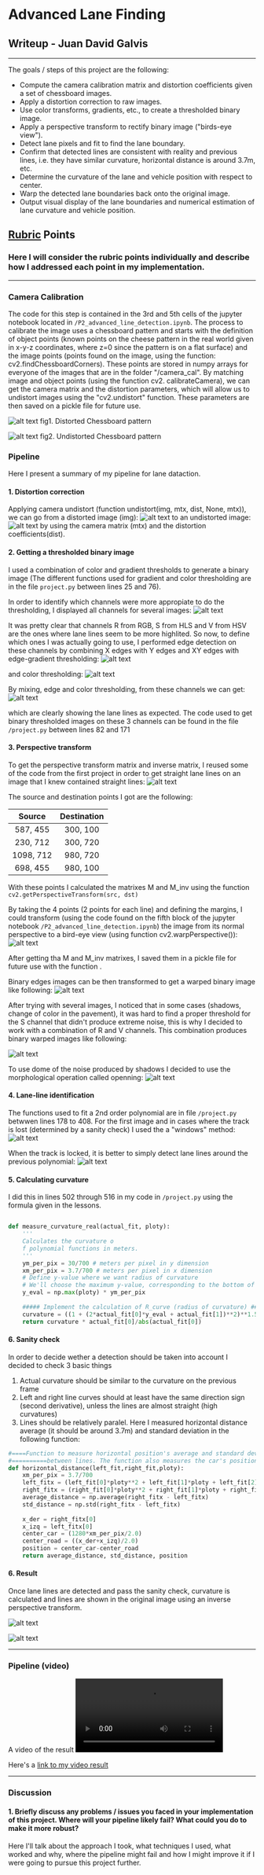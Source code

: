 # **Advanced Lane Finding** 

## Writeup - Juan David Galvis

---

The goals / steps of this project are the following:

* Compute the camera calibration matrix and distortion coefficients given a set of chessboard images.
* Apply a distortion correction to raw images.
* Use color transforms, gradients, etc., to create a thresholded binary image.
* Apply a perspective transform to rectify binary image ("birds-eye view").
* Detect lane pixels and fit to find the lane boundary.
* Confirm that detected lines are consistent with reality and previous lines, i.e. they have similar curvature, horizontal distance is around 3.7m, etc.
* Determine the curvature of the lane and vehicle position with respect to center.
* Warp the detected lane boundaries back onto the original image.
* Output visual display of the lane boundaries and numerical estimation of lane curvature and vehicle position.

[//]: # (Image References)

[image1]: ./output_images/01_original.jpg "Chessboard_Pattern"
[image2]: ./output_images/02_undistorted.jpg "Undistorted_Patternn"
[image3]: ./output_images/03_lines.jpg "Lines_Detected"
[image4]: ./output_images/04_warped.jpg "Bird-View"
[image5]: ./output_images/05_test_img.jpg "Test_Image"
[image6]: ./output_images/06_undistorted.jpg "Undistorted_Image"
[image7]: ./output_images/07_color_channels.png "Color_Channels"
[image8]: ./output_images/08_edges.png "Edges_Channels"
[image9]: ./output_images/09_color.png "Color_Threshold_Channels"
[image10]: ./output_images/10_mixed.png "Binary_Channels"
[image11]: ./output_images/11_warped.png "Binary_Warped_Channels"
[image12]: ./output_images/12_binary_warped.jpg "Binary_Warped_R_V"
[image13]: ./output_images/13_binary_warped_oppened.jpg "Openning"
[image14]: ./output_images/14_windows.jpg "Windows"
[image15]: ./output_images/15_color_warped.jpg "Color_Warped"
[image16]: ./output_images/16_result_windows.jpg "Windows_Result"
[image17]: ./output_images/17_around.jpg "Search_around"
[image18]: ./output_images/18_color_warped.jpg "Around_Warped"
[image19]: ./output_images/19_result_around.jpg "Around_Result"
[video1]: ./project_result.avi "Output Video"

## [Rubric](https://review.udacity.com/#!/rubrics/571/view) Points

### Here I will consider the rubric points individually and describe how I addressed each point in my implementation.  

---
### Camera Calibration

The code for this step is contained in the 3rd and 5th cells of the jupyter notebook located in `/P2_advanced_line_detection.ipynb`. The process to calibrate the image uses a chessboard pattern and starts with the definition of object points (known points on the cheese pattern in the real world given in x-y-z coordinates, where z=0 since the pattern is on a flat surface) and the image points (points found on the image, using the function: cv2.findChessboardCorners). These points are stored in numpy arrays for everyone of the images that are in the folder "/camera_cal". By matching image and object points (using the function cv2. calibrateCamera), we can get the camera matrix and the distortion parameters, which will allow us to undistort images using the "cv2.undistort" function. These parameters are then saved on a pickle file for future use.

![alt text][image1]
fig1. Distorted Chessboard pattern

![alt text][image2]
fig2. Undistorted Chessboard pattern

### Pipeline
Here I present a summary of my pipeline for lane dataction.
#### 1. Distortion correction
Applying camera undistort (function undistort(img, mtx, dist, None, mtx)), we can go from a distorted image (img):
![alt text][image5]
to an undistorted image:
![alt text][image5]
by using the camera matrix (mtx) and the distortion coefficients(dist).


#### 2. Getting a thresholded binary image

I used a combination of color and gradient thresholds to generate a binary image (The different functions used for gradient and color thresholding are in the file `project.py` between lines 25 and 76).

In order to identify which channels were more appropiate to do the thresholding, I displayed all channels for several images:
![alt text][image7]

It was pretty clear that channels R from RGB, S from HLS and V from HSV are the ones where lane lines seem to be more highlited. So now, to define which ones I was actually going to use, I performed edge detection on these channels by combining X edges with Y edges and XY edges with edge-gradient thresholding:
![alt text][image8]

and color thresholding:
![alt text][image9]

By mixing, edge and color thresholding, from these channels we can get:
![alt text][image10]

which are clearly showing the lane lines as expected. The code used to get binary thresholded images on these 3 channels can be found in the file `/project.py` between lines 82 and 171

#### 3. Perspective transform
To get the perspective transform matrix and inverse matrix, I reused some of the code from the first project in order to get straight lane lines on an image that I knew contained straight lines:
![alt text][image3]

The source and destination points I got are the following:

| Source        | Destination   | 
|:-------------:|:-------------:| 
| 587, 455      | 300, 100      | 
| 230, 712      | 300, 720      |
| 1098, 712     | 980, 720      |
| 698, 455      | 980, 100      |

With these points I calculated the matrixes M and M_inv using the function `cv2.getPerspectiveTransform(src, dst)`

By taking the 4 points (2 points for each line) and defining the margins, I could transform (using the code found on the fifth block of the jupyter notebook `/P2_advanced_line_detection.ipynb`) the image from its normal perspective to a bird-eye view (using function cv2.warpPerspective()):
![alt text][image4]

After getting tha M and M_inv matrixes, I saved them in a pickle file for future use with the function .

Binary edges images can be then transformed to get a warped binary image like following:
![alt text][image11]

After trying with several images, I noticed that in some cases (shadows, change of color in the pavement), it was hard to find a proper threshold for the S channel that didn't produce extreme noise, this is why I decided to work with a combination of R and V channels. This combination produces binary warped images like following:

![alt text][image12]

To use dome of the noise produced by shadows I decided to use the morphological operation called openning:
![alt text][image13]

#### 4. Lane-line identification

The functions used to fit a 2nd order polynomial are in file `/project.py` betwwen lines 178 to 408. For the first image and in cases where the track is lost (determined by a sanity check) I used the a "windows" method:
![alt text][image14]

When the track is locked, it is better to simply detect lane lines around the previous polynomial:
![alt text][image17]

#### 5. Calculating curvature

I did this in lines 502 through 516 in my code in `/project.py` using the formula given in the lessons.
```python

def measure_curvature_real(actual_fit, ploty):
    '''
    Calculates the curvature o
    f polynomial functions in meters.
    '''
    ym_per_pix = 30/700 # meters per pixel in y dimension
    xm_per_pix = 3.7/700 # meters per pixel in x dimension
    # Define y-value where we want radius of curvature
    # We'll choose the maximum y-value, corresponding to the bottom of the image
    y_eval = np.max(ploty) * ym_per_pix
 
    ##### Implement the calculation of R_curve (radius of curvature) #####
    curvature = ((1 + (2*actual_fit[0]*y_eval + actual_fit[1])**2)**1.5) / np.absolute(2*actual_fit[0])
    return curvature * actual_fit[0]/abs(actual_fit[0])
```

#### 6. Sanity check

In order to decide wether a detection should be taken into account I decided to check 3 basic things

1. Actual curvature should be similar to the curvature on the previous frame
2. Left and right line curves should at least have the same direction sign (second derivative), unless the lines are almost straight (high curvatures)
3. Lines should be relatively paralel. Here I measured horizontal distance average (it should be around 3.7m) and standard deviation in the following function:

```python
#====Function to measure horizontal position's average and standard deviation====#
#==========between lines. The function also measures the car's position==========#
def horizontal_distance(left_fit,right_fit,ploty):
    xm_per_pix = 3.7/700
    left_fitx = (left_fit[0]*ploty**2 + left_fit[1]*ploty + left_fit[2]) * xm_per_pix
    right_fitx = (right_fit[0]*ploty**2 + right_fit[1]*ploty + right_fit[2]) * xm_per_pix
    average_distance = np.average(right_fitx - left_fitx)
    std_distance = np.std(right_fitx - left_fitx)
    
    x_der = right_fitx[0]
    x_izq = left_fitx[0]
    center_car = (1280*xm_per_pix/2.0)
    center_road = ((x_der+x_izq)/2.0)
    position = center_car-center_road
    return average_distance, std_distance, position
```

#### 6. Result
Once lane lines are detected and pass the sanity check, curvature is calculated and lines are shown in the original image using an inverse perspective transform.


![alt text][image15]

![alt text][image16]

---

### Pipeline (video)
A video of the result
![alt text][video1]

Here's a [link to my video result](./project_result.avi)

---

### Discussion

#### 1. Briefly discuss any problems / issues you faced in your implementation of this project.  Where will your pipeline likely fail?  What could you do to make it more robust?

Here I'll talk about the approach I took, what techniques I used, what worked and why, where the pipeline might fail and how I might improve it if I were going to pursue this project further.  
